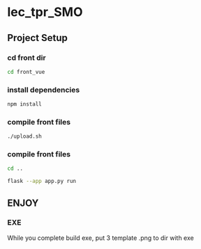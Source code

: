 # lec_tpr_SMO

## Project Setup

### cd front dir

```sh
cd front_vue
```

### install dependencies 

```sh
npm install
```

### compile front files

```sh
./upload.sh
```

### compile front files

```sh
cd ..
```

```sh
flask --app app.py run
```

## ENJOY

### EXE

While you complete build exe, put 3 template .png to dir with exe